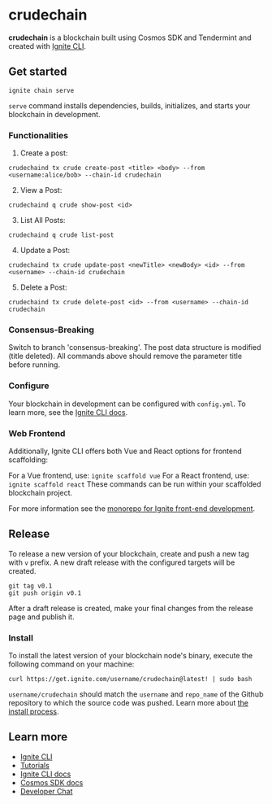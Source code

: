 # crudechain
**crudechain** is a blockchain built using Cosmos SDK and Tendermint and created with [Ignite CLI](https://ignite.com/cli).

## Get started

```
ignite chain serve
```

`serve` command installs dependencies, builds, initializes, and starts your blockchain in development.

### Functionalities

1. Create a post:

```
crudechaind tx crude create-post <title> <body> --from <username:alice/bob> --chain-id crudechain
```

2. View a Post:

```
crudechaind q crude show-post <id>
```

3. List All Posts:

```
crudechaind q crude list-post
```

4. Update a Post:

```
crudechaind tx crude update-post <newTitle> <newBody> <id> --from <username> --chain-id crudechain
```

5. Delete a Post:

```
crudechaind tx crude delete-post <id> --from <username> --chain-id crudechain
```

### Consensus-Breaking
Switch to branch 'consensus-breaking'. The post data structure is modified (title deleted). All commands above should remove the parameter title before running.

### Configure

Your blockchain in development can be configured with `config.yml`. To learn more, see the [Ignite CLI docs](https://docs.ignite.com).

### Web Frontend

Additionally, Ignite CLI offers both Vue and React options for frontend scaffolding:

For a Vue frontend, use: `ignite scaffold vue`
For a React frontend, use: `ignite scaffold react`
These commands can be run within your scaffolded blockchain project. 


For more information see the [monorepo for Ignite front-end development](https://github.com/ignite/web).

## Release
To release a new version of your blockchain, create and push a new tag with `v` prefix. A new draft release with the configured targets will be created.

```
git tag v0.1
git push origin v0.1
```

After a draft release is created, make your final changes from the release page and publish it.

### Install
To install the latest version of your blockchain node's binary, execute the following command on your machine:

```
curl https://get.ignite.com/username/crudechain@latest! | sudo bash
```
`username/crudechain` should match the `username` and `repo_name` of the Github repository to which the source code was pushed. Learn more about [the install process](https://github.com/allinbits/starport-installer).

## Learn more

- [Ignite CLI](https://ignite.com/cli)
- [Tutorials](https://docs.ignite.com/guide)
- [Ignite CLI docs](https://docs.ignite.com)
- [Cosmos SDK docs](https://docs.cosmos.network)
- [Developer Chat](https://discord.gg/ignite)
